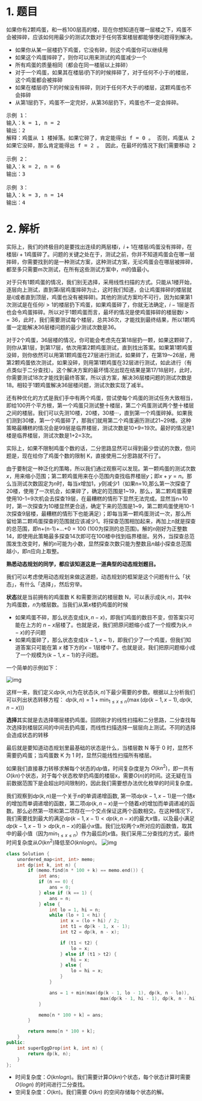 # 1. 题目
如果你有2颗鸡蛋，和一栋100层高的楼，现在你想知道在哪一层楼之下，鸡蛋不会被摔碎，应该如何用最少的测试次数对于任何答案楼层都能够使问题得到解决。

- 如果你从某一层楼扔下鸡蛋，它没有碎，则这个鸡蛋你可以继续用
- 如果这个鸡蛋摔碎了，则你可以用来测试的鸡蛋减少一个
- 所有鸡蛋的质量相同（都会在同一楼层以上摔碎）
- 对于一个鸡蛋，如果其在楼层$i$扔下的时候摔碎了，对于任何不小于$i$的楼层，这个鸡蛋都会被摔碎
- 如果在楼层i扔下的时候没有摔碎，则对于任何不大于$i$的楼层，这颗鸡蛋也不会摔碎
- 从第1层扔下，鸡蛋不一定完好，从第36层扔下，鸡蛋也不一定会摔碎。

<pre>
示例 1：
输入：k = 1, n = 2
输出：2
解释：鸡蛋从 1 楼掉落。如果它碎了，肯定能得出 f = 0 。 否则，鸡蛋从 2 楼掉落。如果它碎了，肯定能得出 f = 1 。 
如果它没碎，那么肯定能得出 f = 2 。 因此，在最坏的情况下我们需要移动 2 次以确定 f 是多少。 

示例 2：
输入：k = 2, n = 6
输出：3

示例 3：
输入：k = 3, n = 14
输出：4
</pre>

# 2. 解析
实际上，我们的终极目的是要找出连续的两层楼$i，i+1$在楼层$i$鸡蛋没有摔碎，在楼层$i+1$鸡蛋碎了。问题的关键之处在于，测试之前，你并不知道鸡蛋会在哪一层摔碎，你需要找到的是一种测试方案，这种测试方案，无论鸡蛋会在哪层被摔碎，都至多只需要$m$次测试，在所有这些测试方案中，$m$的值最小。

对于只有1颗鸡蛋的情况，我们别无选择，采用线性扫描的方式。只能从1楼开始，逐层向上测试，直到第$i$层鸡蛋摔碎为止，这时我们知道，会让鸡蛋摔碎的楼层就是$i$(或者直到顶层，鸡蛋也没有被摔碎)。其他的测试方案均不可行，因为如果第1次测试是在任何$i>1$的楼层扔下鸡蛋，如果鸡蛋碎了，你就无法确定，$i-1$层是否也会令鸡蛋摔碎。所以对于1颗鸡蛋而言，最坏的情况是使鸡蛋摔碎的楼层数$i>=36$，此时，我们需要测试每个楼层，总共36次，才能找到最终结果，所以1颗鸡蛋一定能解决36层楼问题的最少测试次数是36。

对于2个鸡蛋，36层楼的情况，你可能会考虑先在第18层扔一颗，如果这颗碎了，则你从第1层，到第17层，依次用第2颗鸡蛋测试，直到找出答案。如果第1颗鸡蛋没碎，则你依然可以用第1颗鸡蛋在27层进行测试，如果碎了，在第19～26层，用第2颗鸡蛋依次测试，如果没碎，则用第1颗鸡蛋在32层进行测试，如此进行（有点类似于二分查找）。这个解决方案的最坏情况出现在结果是第17/18层时，此时，你需要测试18次才能找到最终答案，所以该方案，解决36层楼问题的测试次数是18。相较于1颗鸡蛋解决36层楼问题，测试次数实现了减半。

还有种优化的方式是我们手中有两个鸡蛋，尝试使每个鸡蛋的测试任务大致相当，即给100开个平方根，第一个鸡蛋只测试整十楼层，第二个鸡蛋测试两个整十楼层之间的楼层。我们可以先测10楼，20楼，30楼···，直到第一个鸡蛋碎掉。如果我们测到30楼，第一个鸡蛋碎了，那我们就用第二个鸡蛋遍历测试21~29楼。这种策略最糟糕的情况会是99层是临界楼层，测试次数是10+9=19次。最好的情况是1楼是临界楼层，测试次数是1+2=3次。

实际上，如果不限制鸡蛋个数的话，二分思路显然可以得到最少尝试的次数，但问题是，现在给你了鸡蛋个数的限制 K，直接使用二分思路就不行了。

由于要制定一种泛化的策略，所以我们通过观察可以发现。第一颗鸡蛋的测试次数$x$，用来缩小范围；第二颗鸡蛋用来在小范围内查找临界楼层$y$；即$x+y=n$。那么当测试次数固定为$n$时，每当$x$增加1，$y$则减少1（如果n=10,那么第一次探查了20楼，使用了一次机会，如果碎了，确定的范围是1\~19，那么，第二颗鸡蛋需要使用10-1=9次机会去探查19层，在最糟糕的情形下显然无法完成。显然当n=10时，第一次探查为10楼显然更合适，确定下来的范围是1~9，第二颗鸡蛋使用10-1次探查9层楼，最糟糕的情形下也能满足）；即每当第一颗鸡蛋测试一次，那么所留给第二颗鸡蛋探查的范围就应该减少1。将探查范围相加起来，再加上n就是探查的总范围，即n+(n-1)+...+0 = 100 (100为探测的总范围)。解的$n$刚好为正整数14，即使用此策略最多探查14次即可在100楼中找到临界楼层。另外，当探查总范围发生改变时，解的$n$可能为小数，显然探查次数只能为整数且$n$越小探查总范围越小，即$n$应向上取整。

**熟悉动态规划的同学，都应该知道这是一道典型的动态规划题目。**

我们可以考虑使用动态规划来做这道题，动态规划的框架是这个问题有什么「状态」，有什么「选择」，然后穷举。

**状态**就是当前拥有的鸡蛋数 K 和需要测试的楼层数 N，可以表示成$(k,n)$，其中$k$为鸡蛋数，$n$为楼层数。当我们从第$x$楼扔鸡蛋的时候
- 如果鸡蛋不碎，那么状态变成$(k,n−x)$，即我们鸡蛋的数目不变，但答案只可能在上方的 $n-x$层楼了。也就是说，我们把原问题缩小成了一个规模为$(k,n−x)$的子问题
- 如果鸡蛋碎了，那么状态变成$(k−1,x−1)$，即我们少了一个鸡蛋，但我们知道答案只可能在第 $x$ 楼下方的$x-1$层楼中了。也就是说，我们把原问题缩小成了一个规模为$(k−1,x−1)$的子问题。

一个简单的示例如下：

![img](1.jpg)

这样一来，我们定义$dp(k,n)$为在状态$(k, n)$下最少需要的步数。根据以上分析我们可以列出状态转移方程：
$dp(k, n)=1+\min _{1 \leq x \leq n}(\max (dp(k-1, x-1), dp(k, n-x)))$

**选择**其实就是去选择哪层楼扔鸡蛋。回顾刚才的线性扫描和二分思路，二分查找每次选择到楼层区间的中间去扔鸡蛋，而线性扫描选择一层层向上测试。不同的选择会造成状态的转移

最后就是要知道动态规划里最基础的状态是什么，当楼层数 N 等于 0 时，显然不需要扔鸡蛋；当鸡蛋数 K 为 1 时，显然只能线性扫描所有楼层。

如果我们直接暴力转移求解每个状态的$dp$值，时间复杂度是为 $O(kn^2)$，即一共有$O(kn)$个状态，对于每个状态枚举扔鸡蛋的楼层x，需要$O(n)$的时间。这无疑在当前数据范围下是会超出时间限制的，因此我们需要想办法优化枚举的时间复杂度。

我们观察到$dp(k, n)$是一个关于$n$的单调递增函数, 第一项$dp(k-1, x-1)$是一个随$x$的增加而单调递增的函数，第二项$dp(k, n-x)$是一个随着$x$的增加而单调递减的函数。那么必然第一项和第二项存在一个交点保证这两个函数相交。在这种情况下，我们需要找到最大的满足$dp(k-1, x-1) < dp(k, n-x)$的最大$x$值，以及最小满足$dp(k-1, x-1) > dp(k, n-x)$的最小$x$值。我们比较两个$x$所对应的函数值，取其中的最小值（因为$min_{1 \leq x \leq n}$）作为最后的$x$值。我们采用二分查找的方式，最终时间复杂度从$O(kn^2)$降低至$O(knlogn)$。
![img](2.png)


```c++
class Solution {
    unordered_map<int, int> memo;
    int dp(int k, int n) {
        if (memo.find(n * 100 + k) == memo.end()) {
            int ans;
            if (n == 0) {
                ans = 0;
            } else if (k == 1) {
                ans = n;
            } else {
                int lo = 1, hi = n;
                while (lo + 1 < hi) {
                    int x = (lo + hi) / 2;
                    int t1 = dp(k - 1, x - 1);
                    int t2 = dp(k, n - x);

                    if (t1 < t2) {
                        lo = x;
                    } else if (t1 > t2) {
                        hi = x;
                    } else {
                        lo = hi = x;
                    }
                }

                ans = 1 + min(max(dp(k - 1, lo - 1), dp(k, n - lo)),
                                   max(dp(k - 1, hi - 1), dp(k, n - hi)));
            }

            memo[n * 100 + k] = ans;
        }

        return memo[n * 100 + k];
    }
public:
    int superEggDrop(int k, int n) {
        return dp(k, n);
    }
};
```
- 时间复杂度：$O(knlogn)$。我们需要计算$O(kn)$个状态，每个状态计算时需要 $O(logn)$ 的时间进行二分查找。
- 空间复杂度：$O(kn)$。我们需要 $O(kn)$ 的空间存储每个状态的解。
